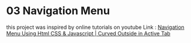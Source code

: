 # 03 Navigation Menu

this project was inspired by online tutorials on youtube
Link : [Navigation Menu Using Html CSS & Javascript | Curved Outside in Active Tab](https://www.youtube.com/watch?v=pubrK_AmqRg)
